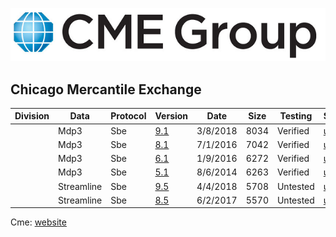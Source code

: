 ![Cme](https://github.com/Open-Markets-Initiative/Directory/blob/master/Logos/Cme.png)


## Chicago Mercantile Exchange

|Division | Data | Protocol | Version | Date | Size | Testing | Specification|
|--- | --- | --- | --- | --- | --- | --- | ---|
| | Mdp3 | Sbe | [9.1](https://github.com/Open-Markets-Initiative/wireshark-lua/blob/master/Cme/Cme.Mdp3.Sbe.v9.1.Script.Dissector.lua "Chicago Mercantile Exchange 9.1 Script Dissector") | 3/8/2018 | 8034 | Verified | [url](https://www.cmegroup.com/confluence/display/EPICSANDBOX/CME+MDP+3.0+Market+Data "Protocol specification") - [xml](https://github.com/Open-Markets-Initiative/Directory/blob/master/Specifications/Cme/Cme.Mdp3.Sbe.v9.1.xml "Specification xml")|
| | Mdp3 | Sbe | [8.1](https://github.com/Open-Markets-Initiative/wireshark-lua/blob/master/Cme/Cme.Mdp3.Sbe.v8.1.Script.Dissector.lua "Chicago Mercantile Exchange 8.1 Script Dissector") | 7/1/2016 | 7042 | Verified | [url](https://www.cmegroup.com/confluence/display/EPICSANDBOX/CME+MDP+3.0+Market+Data "Protocol specification") - [xml](https://github.com/Open-Markets-Initiative/Directory/blob/master/Specifications/Cme/Cme.Mdp3.Sbe.v8.1.xml "Specification xml")|
| | Mdp3 | Sbe | [6.1](https://github.com/Open-Markets-Initiative/wireshark-lua/blob/master/Cme/Cme.Mdp3.Sbe.v6.1.Script.Dissector.lua "Chicago Mercantile Exchange 6.1 Script Dissector") | 1/9/2016 | 6272 | Verified | [url](https://www.cmegroup.com/confluence/display/EPICSANDBOX/CME+MDP+3.0+Market+Data "Protocol specification") - [xml](https://github.com/Open-Markets-Initiative/Directory/blob/master/Specifications/Cme/Cme.Mdp3.Sbe.v6.1.xml "Specification xml")|
| | Mdp3 | Sbe | [5.1](https://github.com/Open-Markets-Initiative/wireshark-lua/blob/master/Cme/Cme.Mdp3.Sbe.v5.1.Script.Dissector.lua "Chicago Mercantile Exchange 5.1 Script Dissector") | 8/6/2014 | 6263 | Verified | [url](https://www.cmegroup.com/confluence/display/EPICSANDBOX/CME+MDP+3.0+Market+Data "Protocol specification") - [xml](https://github.com/Open-Markets-Initiative/Directory/blob/master/Specifications/Cme/Cme.Mdp3.Sbe.v5.1.xml "Specification xml")|
| | Streamline | Sbe | [9.5](https://github.com/Open-Markets-Initiative/wireshark-lua/blob/master/Cme/Cme.Streamline.Sbe.v9.5.Script.Dissector.lua "Chicago Mercantile Exchange 9.5 Script Dissector") | 4/4/2018 | 5708 | Untested | [url](https://www.cmegroup.com/confluence/display/EPICSANDBOX/SBE+-+Streamlined+Market+Data "Protocol specification") - [xml](https://github.com/Open-Markets-Initiative/Directory/blob/master/Specifications/Cme/Cme.Streamline.Sbe.v9.5.xml "Specification xml")|
| | Streamline | Sbe | [8.5](https://github.com/Open-Markets-Initiative/wireshark-lua/blob/master/Cme/Cme.Streamline.Sbe.v8.5.Script.Dissector.lua "Chicago Mercantile Exchange 8.5 Script Dissector") | 6/2/2017 | 5570 | Untested | [url](https://www.cmegroup.com/confluence/display/EPICSANDBOX/SBE+-+Streamlined+Market+Data "Protocol specification") - [xml](https://github.com/Open-Markets-Initiative/Directory/blob/master/Specifications/Cme/Cme.Streamline.Sbe.v8.5.xml "Specification xml")|


Cme: [website](http://www.cmegroup.com/ "Go to Chicago Mercantile Exchange")

